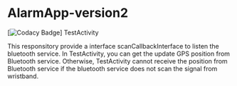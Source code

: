 # AlarmApp-version2

[![Codacy Badge][codacy-img]]
TestActivity


This responsitory provide a interface scanCallbackInterface to listen the bluetooth service. In TestActivity, you can get the update GPS position from Bluetooth service. Otherwise, TestActivity cannot receive the position from Bluetooth service if the bluetooth service does not scan the signal from wristband.

[codacy-img]: 
https://preview.ibb.co/gmRpKf/1.png
